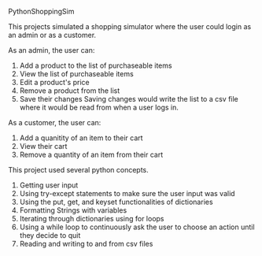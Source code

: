 PythonShoppingSim

This projects simulated a shopping simulator where the user could login as an admin or as a customer.

As an admin, the user can:
1. Add a product to the list of purchaseable items
2. View the list of purchaseable items
3. Edit a product's price
4. Remove a product from the list
5. Save their changes
Saving changes would write the list to a csv file where it would be read from when a user logs in.

As a customer, the user can:
1. Add a quanitity of an item to their cart
2. View their cart
3. Remove a quantity of an item from their cart

This project used several python concepts.
1. Getting user input
2. Using try-except statements to make sure the user input was valid
3. Using the put, get, and keyset functionalities of dictionaries
4. Formatting Strings with variables
5. Iterating through dictionaries using for loops
6. Using a while loop to continuously ask the user to choose an action until they decide to quit
7. Reading and writing to and from csv files
